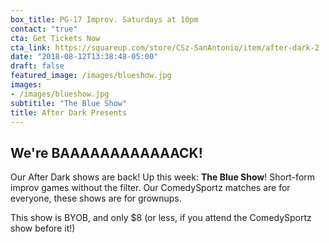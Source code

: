 ```yaml
---
box_title: PG-17 Improv. Saturdays at 10pm
contact: "true"
cta: Get Tickets Now
cta_link: https://squareup.com/store/CSz-SanAntonio/item/after-dark-2
date: "2018-08-12T13:38:48-05:00"
draft: false
featured_image: /images/blueshow.jpg
images:
- /images/blueshow.jpg
subtitile: "The Blue Show"
title: After Dark Presents
---
```


## We're BAAAAAAAAAAAACK!

Our After Dark shows are back! Up this week: **The Blue Show**! Short-form improv games without the filter. Our ComedySportz matches are for everyone, these shows are for grownups.

This show is BYOB, and only $8 (or less, if you attend the ComedySportz show before it!)
